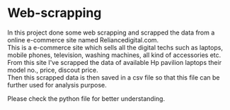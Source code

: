 # Web-scrapping

In this project done some web scrapping and scrapped the data from a online e-commerce site named Reliancedigital.com.</br>
This is a e-commerce site which sells all the digital techs such as laptops, mobile phones, television, washing machines, all kind of accessories etc.</br>
From this site I've scrapped the data of available Hp pavilion laptops their model no., price, discout price.</br>
Then this scrapped data is then saved in a csv file so that this file can be further used for analysis purpose.

Please check the python file for better understanding.
